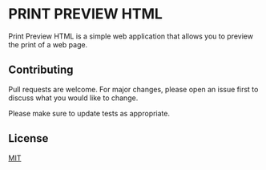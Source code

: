 # PRINT PREVIEW HTML

Print Preview HTML is a simple web application that allows you to preview the print of a web page.


## Contributing

Pull requests are welcome. For major changes, please open an issue first
to discuss what you would like to change.

Please make sure to update tests as appropriate.

## License

[MIT](https://choosealicense.com/licenses/mit/)